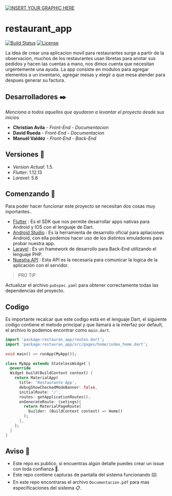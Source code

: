 [![INSERT YOUR GRAPHIC HERE](https://api.ed.team/public-files/blogposters/adf20107-e40c-4083-940d-e75ae1d95352.png)]()


# restaurant_app

[![Build Status](http://img.shields.io/travis/badges/badgerbadgerbadger.svg?style=flat-square)](https://travis-ci.org/badges/badgerbadgerbadger)  [![License](http://img.shields.io/:license-mit-blue.svg?style=flat-square)](http://badges.mit-license.org) 

La idea de crear una aplicacion movil para restaurantes surge a partir de la observacion, muchos de los restaurantes usan libretas para anotar sus pedidos y hacen las cuentas a mano, nos dimos cuenta que necesitan urgentemente una ayuda.
La app consiste en modulos para agregar elementos a un inventario, agregar mesas y elegir a que mesa atender para despues generar su factura.

## Desarrolladores ✒️

_Menciona a todos aquellos que ayudaron a levantar el proyecto desde sus inicios_

* **Christian Avila** - *Front-End* - *Documentacion*
* **David Rueda** - *Front-End* - *Documentacion*
* **Manuél Valdéz** - *Front-End* - *Back-End*

## Versiones 📌

- *Version Actual*: 1.5.
- *Flutter*: 1.12.13
- *Laravel*: 5.8

## Comenzando 🚀

Para poder hacer funcionar este proyecto se necesitan dos cosas muy inportantes..
- [Flutter](https://flutter.dev/docs/get-started/test-drive) : Es el SDK que nos permite desarrollar apps nativas para Android y IOS con el lenguaje de Dart.
- [Android Studio](https://developer.android.com/studio) : Es la herramienta de desarrollo oficial para apliaciones Android, con ella podemos hacer uso de los distintos emuladores para probar nuestra app.
- [Laravel](https://laravel.com/) : Es un framework de desarrollo para Back-End utilizando el lenguaje PHP.
- [Nuestra API](https://github.com/Manuel098/restaurante-back) : Esta API es la necesaria para comunicar la logica de la aplicación con el servidor.

> PRO TIP

Actualizar el archivo `pubspec.yaml` para obtener correctamente todas las dependencias del proyecto.

## Codigo 

Es importante recalcar que este codigo está en el lenguaje Dart, el siguiente codigo contiene el metodo principal y que llamará a la interfaz por default, el archivo lo podemos encontrar como `main.dart`.

```dart
import 'package:restauran_app/routes.dart';
import 'package:restauran_app/src/pages/home/index_home.dart';
 
void main() => runApp(MyApp());
 
class MyApp extends StatelessWidget {
  @override
  Widget build(BuildContext context) {
    return MaterialApp(
      title: 'Restaurante App',
      debugShowCheckedModeBanner: false,
      initialRoute: '/',
      routes: getApplicationRoutes(),
      onGenerateRoute: (setings){
        return MaterialPageRoute(
          builder: (BuildContext context) => Home()
        );
      },
    );
  }
}
```


## Aviso 🎁

* Este repo es publico, si encuentras algún detalle puedes crear un issue con toda confianza 📢.
* Este repo contiene capturas de pantalla del sistema funcionando ⌨️.
* En este repo encontraras el archivo `Documentacion.pdf` para mas especificaciones del sistema 📋.


